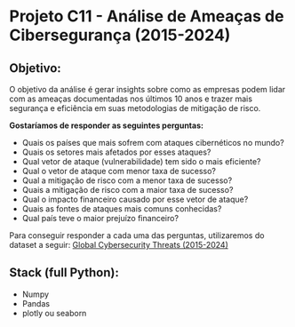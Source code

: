 # Projeto C11 - Análise de Ameaças de Cibersegurança (2015-2024)

## Objetivo:

O objetivo da análise é gerar insights sobre como as empresas podem lidar com as ameaças documentadas nos últimos 10 anos e trazer mais segurança e eficiência em suas metodologias de mitigação de risco.

<b>Gostaríamos de responder as seguintes perguntas:</b>
- Quais os países que mais sofrem com ataques cibernéticos no mundo?
- Quais os setores mais afetados por esses ataques?
- Qual vetor de ataque (vulnerabilidade) tem sido o mais eficiente?
- Qual o vetor de ataque com menor taxa de sucesso?
- Qual a mitigação de risco com a menor taxa de sucesso?
- Quais a mitigação de risco com a maior taxa de sucesso?
- Qual o impacto financeiro causado por esse vetor de ataque?
- Quais as fontes de ataques mais comuns conhecidas?
- Qual país teve o maior prejuízo financeiro?


Para conseguir responder a cada uma das perguntas, utilizaremos do dataset a seguir: <a href="https://www.kaggle.com/datasets/atharvasoundankar/global-cybersecurity-threats-2015-2024">Global Cybersecurity Threats (2015-2024)</a>


## Stack (full Python):
- Numpy
- Pandas
- plotly ou seaborn

